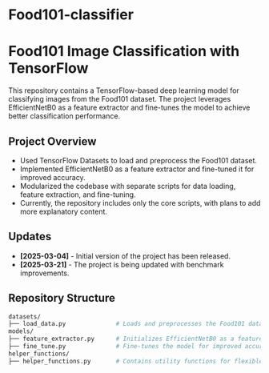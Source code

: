 # Food101-classifier


# Food101 Image Classification with TensorFlow

This repository contains a TensorFlow-based deep learning model for classifying images from the Food101 dataset. The project leverages EfficientNetB0 as a feature extractor and fine-tunes the model to achieve better classification performance.

## Project Overview

- Used TensorFlow Datasets to load and preprocess the Food101 dataset.
- Implemented EfficientNetB0 as a feature extractor and fine-tuned it for improved accuracy.
- Modularized the codebase with separate scripts for data loading, feature extraction, and fine-tuning.
- Currently, the repository includes only the core scripts, with plans to add more explanatory content.

## Updates
- **[2025-03-04]** - Initial version of the project has been released.
- **[2025-03-21]** - The project is being updated with benchmark improvements.

## Repository Structure

```bash
datasets/
├── load_data.py              # Loads and preprocesses the Food101 dataset
models/
├── feature_extractor.py      # Initializes EfficientNetB0 as a feature extractor
├── fine_tune.py              # Fine-tunes the model for improved accuracy
helper_functions/
├── helper_functions.py       # Contains utility functions for flexible results

